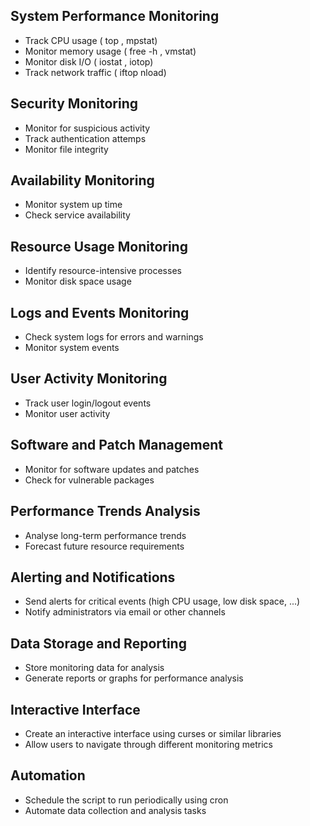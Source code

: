 ## System Performance Monitoring

- Track CPU usage ( top , mpstat)
- Monitor memory usage ( free -h , vmstat)
- Monitor disk I/O ( iostat , iotop)
- Track network traffic ( iftop nload)

## Security Monitoring

- Monitor for suspicious activity
- Track authentication attemps
- Monitor file integrity

## Availability Monitoring

- Monitor system up time
- Check service availability

## Resource Usage Monitoring

- Identify resource-intensive processes
- Monitor disk space usage

## Logs and Events Monitoring

- Check system logs for errors and warnings
- Monitor system events

## User Activity Monitoring

- Track user login/logout events
- Monitor user activity

## Software and Patch Management

- Monitor for software updates and patches
- Check for vulnerable packages

## Performance Trends Analysis

- Analyse long-term performance trends
- Forecast future resource requirements

## Alerting and Notifications

- Send alerts for critical events (high CPU usage, low disk space, ...)
- Notify administrators via email or other channels

## Data Storage and Reporting

- Store monitoring data for analysis
- Generate reports or graphs for performance analysis

## Interactive Interface

- Create an interactive interface using curses or similar libraries
- Allow  users to navigate through different monitoring metrics

## Automation

- Schedule the script to run periodically using cron
- Automate data collection and analysis tasks